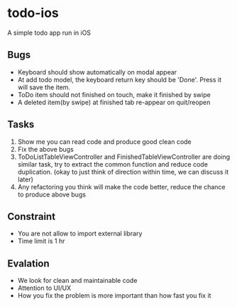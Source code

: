 # todo-ios
A simple todo app run in iOS

## Bugs

- Keyboard should show automatically on modal appear
- At add todo model, the keyboard return key should be 'Done'. Press it will 
  save the item.
- ToDo item should not finished on touch, make it finished by swipe
- A deleted item(by swipe) at finished tab re-appear on quit/reopen

## Tasks

1. Show me you can read code and produce good clean code
1. Fix the above bugs
1. ToDoListTableViewController and FinishedTableViewController are doing similar
   task, try to extract the common function and reduce code duplication. (okay
   to just think of direction within time, we can discuss it later)
1. Any refactoring you think will make the code better,
   reduce the chance to produce above bugs

## Constraint

- You are not allow to import external library
- Time limit is 1 hr

## Evalation

- We look for clean and maintainable code
- Attention to UI/UX
- How you fix the problem is more important than how fast you fix it
